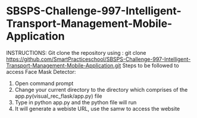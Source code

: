# SBSPS-Challenge-997-Intelligent-Transport-Management-Mobile-Application

INSTRUCTIONS:
Git clone the repository using : git clone https://github.com/SmartPracticeschool/SBSPS-Challenge-997-Intelligent-Transport-Management-Mobile-Application.git
Steps to be followed to access Face Mask Detector:
1. Open command prompt
2. Change your current directory to the directory which comprises of the app.py(visual_rec_flask/app.py) file
3. Type in python app.py and the python file will run
4. It will generate a webiste URL, use the samw to access the website 

